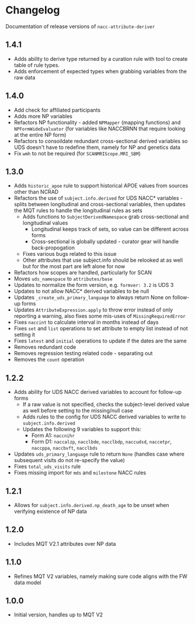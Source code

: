 # Changelog

Documentation of release versions of `nacc-attribute-deriver`

## 1.4.1

* Adds ability to derive type returned by a curation rule with tool to create table of rule types.
* Adds enforcement of expected types when grabbing variables from the raw data

## 1.4.0

* Add check for affiliated participants
* Adds more NP variables
* Refactors NP functionality - added `NPMapper` (mapping functions) and `NPFormWideEvaluator` (for variables like NACCBRNN that require looking at the entire NP form)
* Refactors to consoildate redundant cross-sectional derived variables so UDS doesn't have to redefine them, namely for NP and genetics data
* Fix `wmh` to not be required (for `SCANMRIScope.MRI_SBM`)

## 1.3.0

* Adds `historic_apoe` rule to support historical APOE values from sources other than NCRAD
* Refactors the use of `subject.info.derived` for UDS NACC* variables - splits between longitudinal and cross-sectional variables, then updates the MQT rules to handle the longitudinal rules as sets
    * Adds functions to `SubjectDerivedNamespace` grab cross-sectional and longitudinal values
        * Longitudinal keeps track of sets, so value can be different across forms
        * Cross-sectional is globally updated - curator gear will handle back-propogation
    * Fixes various bugs related to this issue
    * Other attributes that use subject.info should be relooked at as well but for the most part are left alone for now
* Refactors how scopes are handled, particularly for SCAN
* Moves `uds_namespace` to `attributes/base`
* Updates to normalize the form version, e.g. `formver: 3.2` is UDS 3
* Updates to not allow NACC* derived variables to be null
* Updates `_create_uds_primary_language` to always return None on follow-up forms
* Updates `AttributeExpression.apply` to throw error instead of only reporting a warning, also fixes some mis-uses of `MissingRequiredError`
* Fixes `naccint` to calculate interval in months instead of days
* Fixes `set` and `list` operations to set attribute to empty list instead of not setting it
* Fixes `latest` and `initial` operations to update if the dates are the same
* Removes redundant code
* Removes regression testing related code - separating out
* Removes the `count` operation

## 1.2.2

* Adds ability for UDS NACC derived variables to account for follow-up forms
    * If a raw value is not specified, checks the subject-level derived value as well before setting to the missing/null case
    * Adds rules to the config for UDS NACC derived variables to write to `subject.info.derived`
    * Updates the following 9 variables to support this:
        * Form A1: `naccnihr`
        * Form D1: `naccalzp`, `nacclbde`, `nacclbdp`, `naccudsd`, `naccetpr`, `naccppa`, `naccbvft`, `nacclbds`
* Updates `uds_primary_language` rule to return `None` (handles case where subsequent visits do not re-specify the value)
* Fixes `total_uds_visits` rule
* Fixes missing import for `mds` and `milestone` NACC rules

## 1.2.1

* Allows for `subject.info.derived.np_death_age` to be unset when verifying existence of NP data

## 1.2.0

* Includes MQT V2.1 attributes over NP data

## 1.1.0

* Refines MQT V2 variables, namely making sure code aligns with the FW data model

## 1.0.0

* Initial version, handles up to MQT V2
